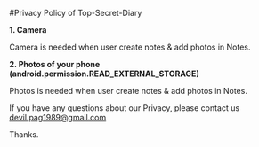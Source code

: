 #Privacy Policy of Top-Secret-Diary


<b>1. Camera</b>

Camera is needed when user create notes & add photos in Notes.

<b>2. Photos of your phone (android.permission.READ_EXTERNAL_STORAGE)</b>

Photos is needed when user create notes & add photos in Notes.

If you have any questions about our Privacy, please contact us devil.pag1989@gmail.com

Thanks.
